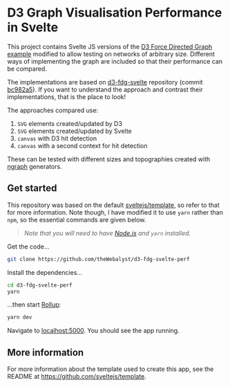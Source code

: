 # D3 Graph Visualisation Performance in Svelte

This project contains Svelte JS versions of the [D3 Force Directed Graph example](https://observablehq.com/@d3/force-directed-graph)
modified to allow testing on networks of arbitrary size. Different ways of 
implementing the graph are included so that their performance can be
compared.

The implementations are based on [d3-fdg-svelte](https://github.com/theWebalyst/d3-fdg-svelte) repository (commit [bc982a5](https://github.com/theWebalyst/d3-fdg-svelte/commit/bc982a59d9b1fa9340c4680615dddda2066bf182)). If you want
to understand the approach and contrast their implementations, that is the place to look!

The approaches compared use:
1. `SVG` elements created/updated by D3
2. `SVG` elements created/updated by Svelte
3. `canvas` with D3 hit detection
4. `canvas` with a second context for hit detection

These can be tested with different sizes and topographies created with [ngraph](https://github.com/anvaka/ngraph) generators.

## Get started
This repository was based on the default [sveltejs/template](https://github.com/sveltejs/template), so refer to that for more information. 
Note though, I have modified it to use `yarn` rather than `npm`, so the 
essential commands are given below.

> *Note that you will need to have [Node.js](https://nodejs.org) and `yarn` installed.*

Get the code...
```bash
git clone https://github.com/theWebalyst/d3-fdg-svelte-perf
```

Install the dependencies...

```bash
cd d3-fdg-svelte-perf
yarn
```

...then start [Rollup](https://rollupjs.org):

```bash
yarn dev
```

Navigate to [localhost:5000](http://localhost:5000). You should see the app running.

## More information 
For more information about the template used to create this app, see the README at https://github.com/sveltejs/template.
